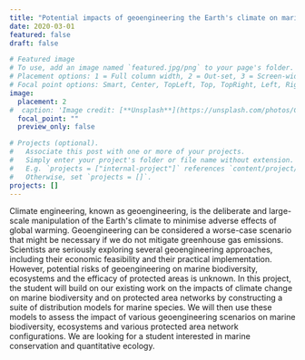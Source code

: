 ```yaml
---
title: "Potential impacts of geoengineering the Earth's climate on marine biodiversity, ecosystems and  protected areas"
date: 2020-03-01
featured: false
draft: false

# Featured image
# To use, add an image named `featured.jpg/png` to your page's folder.
# Placement options: 1 = Full column width, 2 = Out-set, 3 = Screen-width
# Focal point options: Smart, Center, TopLeft, Top, TopRight, Left, Right, BottomLeft, Bottom, BottomRight
image:
  placement: 2
#  caption: 'Image credit: [**Unsplash**](https://unsplash.com/photos/CpkOjOcXdUY)'
  focal_point: ""
  preview_only: false

# Projects (optional).
#   Associate this post with one or more of your projects.
#   Simply enter your project's folder or file name without extension.
#   E.g. `projects = ["internal-project"]` references `content/project/deep-learning/index.md`.
#   Otherwise, set `projects = []`.
projects: []
---
```

>
Climate engineering, known as  geoengineering, is the deliberate and large-scale manipulation of the Earth's climate to minimise adverse effects of global warming. Geoengineering can be considered a worse-case scenario that might be necessary if we do not mitigate greenhouse gas emissions. Scientists are seriously exploring several geoengineering approaches, including their economic feasibility and their practical implementation. However,  potential risks of geoengineering on marine biodiversity, ecosystems and the efficacy of protected areas is unknown. In this project, the student will build on our existing work on the impacts of climate change on marine biodiversity and on protected area networks by constructing a suite of distribution models for marine species. We will then use these models to assess the impact of various geoengineering scenarios on marine biodiversity, ecosystems and various protected area network configurations. We are looking for a student interested in marine conservation and quantitative ecology.